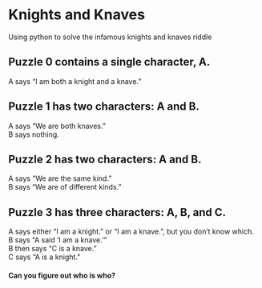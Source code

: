 # Knights and Knaves
Using python to solve the infamous knights and knaves riddle  
## Puzzle 0 contains a single character, A.
A says “I am both a knight and a knave.”  
## Puzzle 1 has two characters: A and B.
A says “We are both knaves.”  
B says nothing.  
## Puzzle 2 has two characters: A and B.  
A says “We are the same kind.”  
B says “We are of different kinds.”  
## Puzzle 3 has three characters: A, B, and C.  
A says either “I am a knight.” or “I am a knave.”, but you don’t know which.  
B says “A said ‘I am a knave.’”  
B then says “C is a knave.”  
C says “A is a knight.”  



#### Can you figure out who is who?
